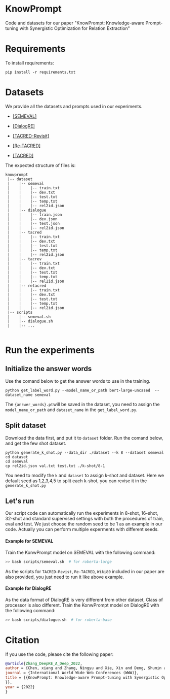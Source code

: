 # KnowPrompt


Code and datasets for our paper "KnowPrompt: Knowledge-aware Prompt-tuning  with  Synergistic Optimization for Relation Extraction"

Requirements
==========
To install requirements:

```
pip install -r requirements.txt
```

Datasets
==========

We provide all the datasets and prompts used in our experiments.

+ [[SEMEVAL]](dataset/semeval)

+ [[DialogRE]](../datasets/dialogue)

+ [[TACRED-Revisit]](../datasets/tacrev)

+ [[Re-TACRED]](../datasets/retacred)

+ [[TACRED]](../datasets/tacred)

The expected structure of files is:


```
knowprompt
 |-- dataset
 |    |-- semeval
 |    |    |-- train.txt       
 |    |    |-- dev.txt
 |    |    |-- test.txt
 |    |    |-- temp.txt
 |    |    |-- rel2id.json
 |    |-- dialogue
 |    |    |-- train.json       
 |    |    |-- dev.json
 |    |    |-- test.json
 |    |    |-- rel2id.json
 |    |-- tacred
 |    |    |-- train.txt       
 |    |    |-- dev.txt
 |    |    |-- test.txt
 |    |    |-- temp.txt
 |    |    |-- rel2id.json
 |    |-- tacrev
 |    |    |-- train.txt       
 |    |    |-- dev.txt
 |    |    |-- test.txt
 |    |    |-- temp.txt
 |    |    |-- rel2id.json
 |    |-- retacred
 |    |    |-- train.txt       
 |    |    |-- dev.txt
 |    |    |-- test.txt
 |    |    |-- temp.txt
 |    |    |-- rel2id.json
 |-- scripts
 |    |-- semeval.sh
 |    |-- dialogue.sh
 |    |-- ...
 
```


Run the experiments
==========

## Initialize the answer words

Use the comand below to get the answer words to use in the training.

```shell
python get_label_word.py --model_name_or_path bert-large-uncased  --dataset_name semeval
```

The `{answer_words}.pt`will be saved in the dataset, you need to assign the `model_name_or_path` and `dataset_name` in the `get_label_word.py`.

## Split dataset

Download the data first, and put it to `dataset` folder. Run the comand below, and get the few shot dataset.

```shell
python generate_k_shot.py --data_dir ./dataset --k 8 --dataset semeval
cd dataset
cd semeval
cp rel2id.json val.txt test.txt ./k-shot/8-1
```
You need to modify the `k` and `dataset` to assign k-shot and dataset. Here we default seed as 1,2,3,4,5 to split each k-shot, you can revise it in the `generate_k_shot.py`

## Let's run

Our script code can automatically run the experiments in 8-shot, 16-shot, 32-shot and 
standard supervised settings with both the procedures of train, eval and test. We just choose the random seed to be 1 as an example in our code. Actually you can perform multiple experments with different seeds.

#### Example for SEMEVAL
Train the KonwPrompt model on SEMEVAL with the following command:

```bash
>> bash scripts/semeval.sh  # for roberta-large
```
As the scripts  for `TACRED-Revist`, `Re-TACRED`, `Wiki80` included in our paper are also provided, you just need to run it like above example.

#### Example for DialogRE
As the data format of DialogRE is very different from other dataset, Class of processor is also different. 
Train the KonwPrompt model on DialogRE with the following command:

```bash
>> bash scripts/dialogue.sh  # for roberta-base
```

# Citation
If you use the code, please cite the following paper:


```bibtex
@article{Zhang_DeepKE_A_Deep_2022,
author = {Chen, xiang and Zhang, Ningyu and Xie, Xin and Deng, Shumin and Yao, Yunzhi and Tan, Chuanqi and Huang, Fei and Si, Luo and Chen, Huajun},
journal = {International World Wide Web Conferences (WWW)},
title = {{KnowPrompt: Knowledge-aware Prompt-tuning with Synergistic Optimization for Relation Extraction
}},
year = {2022}
}
```

